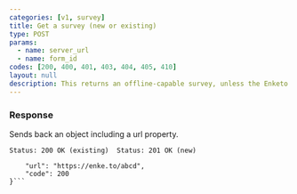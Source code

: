 ```yaml
---
categories: [v1, survey]
title: Get a survey (new or existing)
type: POST
params: 
  - name: server_url 
  - name: form_id
codes: [200, 400, 401, 403, 404, 405, 410]
layout: null
description: This returns an offline-capable survey, unless the Enketo server does not have offline-capable surveys enabled, in which case it returns an online-only survey.
---
```


### Response

Sends back an object including a url property.

```Status: 200 OK (existing)  Status: 201 OK (new)```
```{
    "url": "https://enke.to/abcd",
    "code": 200
}```
